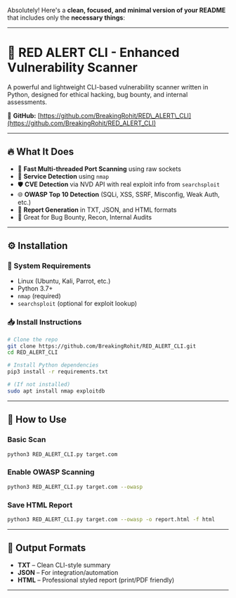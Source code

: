 Absolutely! Here's a **clean, focused, and minimal version of your README** that includes only the **necessary things**:

---

# 🚨 RED ALERT CLI - Enhanced Vulnerability Scanner

A powerful and lightweight CLI-based vulnerability scanner written in Python, designed for ethical hacking, bug bounty, and internal assessments.

🔗 **GitHub:** [https://github.com/BreakingRohit/RED\_ALERT\_CLI](https://github.com/BreakingRohit/RED_ALERT_CLI)

---

## 🔥 What It Does

* 🚀 **Fast Multi-threaded Port Scanning** using raw sockets
* 🧠 **Service Detection** using `nmap`
* 🛡️ **CVE Detection** via NVD API with real exploit info from `searchsploit`
* 🌐 **OWASP Top 10 Detection** (SQLi, XSS, SSRF, Misconfig, Weak Auth, etc.)
* 📄 **Report Generation** in TXT, JSON, and HTML formats
* 🎯 Great for Bug Bounty, Recon, Internal Audits

---

## ⚙️ Installation

### 🧱 System Requirements

* Linux (Ubuntu, Kali, Parrot, etc.)
* Python 3.7+
* `nmap` (required)
* `searchsploit` (optional for exploit lookup)

### 📥 Install Instructions

```bash
# Clone the repo
git clone https://github.com/BreakingRohit/RED_ALERT_CLI.git
cd RED_ALERT_CLI

# Install Python dependencies
pip3 install -r requirements.txt

# (If not installed)
sudo apt install nmap exploitdb
```

---

## 🧪 How to Use

### Basic Scan

```bash
python3 RED_ALERT_CLI.py target.com
```

### Enable OWASP Scanning

```bash
python3 RED_ALERT_CLI.py target.com --owasp
```

### Save HTML Report

```bash
python3 RED_ALERT_CLI.py target.com --owasp -o report.html -f html
```

---

## 📁 Output Formats

* **TXT** – Clean CLI-style summary
* **JSON** – For integration/automation
* **HTML** – Professional styled report (print/PDF friendly)

---


